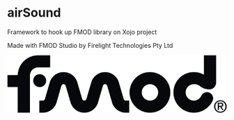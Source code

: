 # airSound
Framework to hook up FMOD library on Xojo project

Made with FMOD Studio by Firelight Technologies Pty Ltd

![FMOD Logo](res/FMOD%20Logo%20Black%20-%20White%20Background.png)
